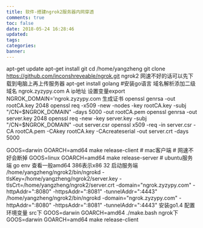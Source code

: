 ```yaml
---
title: 软件-搭建ngrok2服务器内网穿透
comments: true
toc: false
date: 2018-05-24 16:28:46
updated:
tags:
categories:
banner:
---
```

apt-get update
apt-get install git
cd /home/yangzheng
git clone https://github.com/inconshreveable/ngrok.git ngrok2 
网速不好的话可以先下载到电脑上再上传服务器
apt-get install golang #安装go语言
域名解析添加二级域名 ngrok.zyzypy.com  A ip地址
设置变量export NGROK_DOMAIN='ngrok.zyzypy.com 
生成证书
openssl genrsa -out rootCA.key 2048
openssl req -x509 -new -nodes -key rootCA.key -subj "/CN=$NGROK_DOMAIN" -days 5000 -out rootCA.pem
openssl genrsa -out server.key 2048
openssl req -new -key server.key -subj "/CN=$NGROK_DOMAIN" -out server.csr
openssl x509 -req -in server.csr -CA rootCA.pem -CAkey rootCA.key -CAcreateserial -out server.crt -days 5000

GOOS=darwin GOARCH=amd64 make release-client  # mac客户端  # 网速不好会断掉
GOOS=linux GOARCH=amd64 make release-server # ubuntu服务端 go env 查看一般amd64 386表示x86 32
启动服务端 
/home/yangzheng/ngrok2/bin/ngrokd -tlsKey=/home/yangzheng/ngrok2/server.key -tlsCrt=/home/yangzheng/ngrok2/server.crt -domain="ngrok.zyzypy.com" -httpAddr=":8080" -httpsAddr=":8081" -tunnelAddr=":4443" 
/home/yangzheng/ngrok2/bin/ngrokd  -domain="ngrok.zyzypy.com" -httpAddr=":8080" -httpsAddr=":8081" -tunnelAddr=":4443"
安装go1.4
配置环境变量
src下  GOOS=darwin GOARCH=amd64 ./make.bash
ngrok下 GOOS=darwin GOARCH=amd64 make release-client

